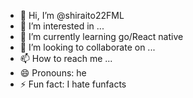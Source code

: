 - 👋 Hi, I’m @shiraito22FML
- 👀 I’m interested in ...
- 🌱 I’m currently learning go/React native
- 💞️ I’m looking to collaborate on ...
- 📫 How to reach me ...
- 😄 Pronouns: he
- ⚡ Fun fact: I hate funfacts

<!---
shiraito22FML/shiraito22FML is a ✨ special ✨ repository because its `README.md` (this file) appears on your GitHub profile.
You can click the Preview link to take a look at your changes.
--->
